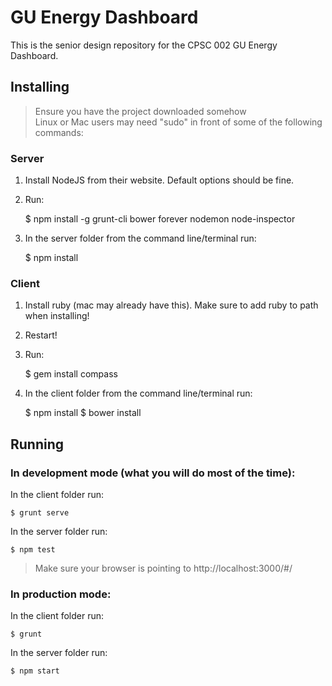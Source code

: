 # GU Energy Dashboard

This is the senior design repository for the CPSC 002 GU Energy Dashboard.

## Installing

 > Ensure you have the project downloaded somehow  
 > Linux or Mac users may need "sudo" in front of some of the following commands:

### Server

1) Install NodeJS from their website.  Default options should be fine.

2) Run:

    $ npm install -g grunt-cli bower forever nodemon node-inspector
    
3) In the server folder from the command line/terminal run:

    $ npm install
    
### Client

1) Install ruby (mac may already have this).  Make sure to add ruby to path when installing!

2)  Restart!

5) Run:

    $ gem install compass
    
4) In the client folder from the command line/terminal run:

    $ npm install
    $ bower install

## Running

### In development mode (what you will do most of the time):

In the client folder run:

    $ grunt serve

In the server folder run:

    $ npm test

> Make sure your browser is pointing to http://localhost:3000/#/

### In production mode:

In the client folder run:

    $ grunt

In the server folder run:

    $ npm start
